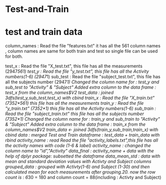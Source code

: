 # Test-and-Train
# test and train data
column_names : Read the file "features.txt" it has all the 561 column names , column names are same for both train and test so single file can be used for both.

test_x : Read the file "X_test.txt", this file has all the measurements (2947*561)
test_y : Read the file "y_test.txt", this file has all the Activity numbers(1-6) (2947*1)
sub_test : Read the file "subject_test.txt", this file has all the subjects number (2947*1)
Changed the column name for : test_y and sub_test to "Activity" & "Subject" 
Added extra column to the data frame : test_x from the column_names$V2
test_data : joined 3dfs(test_y,sub_test,test_x) with cbind 
train_x : Read the file "X_train.txt" (7352*561) this file has all the measurements
train_y : Read the file "y_train.txt" (7352*1) this file has all the Activity numbers(1-6)
sub_train :  Read the file "subject_train.txt" this file has all the subjects number (7352*1)
Changed the column name for : train_y and sub_train to "Activity" & "Subject" 
Added extra column to the data frame : train_x from the column_names$V2
train_data <- joined 3dfs(train_y,sub_train,train_x) with cbind 
data : merged Test and Train dataframe : test_data + train_data with rbind
activity_name : read Read the file "activity_labels.txt",this file has all the activity names with code (1-6 & label)
activity_name : changed the column name to "id","Activity"
data_final : activity_name + data with the help of dplyr package: subsetted the dataframe 
data_mean_std : data with mean and standard deviation values with Activty and Subject columns
grouped_data : grouped with Activty(1-6) and Subject (1-30) and then calculated mean for each measurements after grouping.20. now the row count is : 6*30 = 180 and column count = 88(including : Activty and Subject)
